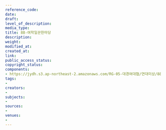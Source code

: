 ```yaml
---
reference_code: 
date: 
draft: 
level_of_description: 
media_type: 
title: 88-여학일꾼한마당
description: 
weight: 
modified_at: 
created_at: 
link: 
public_access_status: 
copyright_status: 
components:
- https://jydh.s3.ap-northeast-2.amazonaws.com/RG-05-대경여대협/연대미상/88-여학일꾼한마당.pdf
tags:
- 
creators:
- 
subjects:
- 
sources:
- 
venues:
- 
---
```

